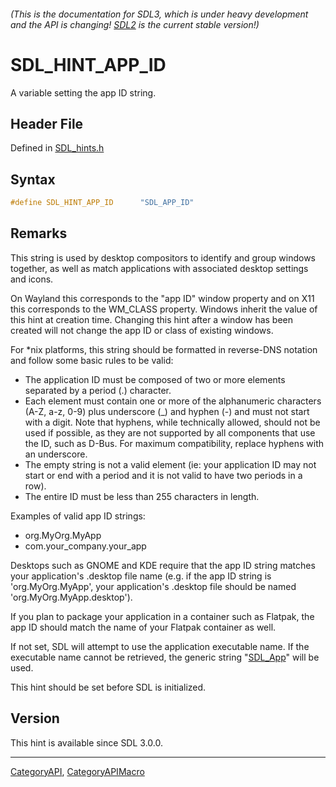 ###### (This is the documentation for SDL3, which is under heavy development and the API is changing! [SDL2](https://wiki.libsdl.org/SDL2/) is the current stable version!)
# SDL_HINT_APP_ID

A variable setting the app ID string.

## Header File

Defined in [SDL_hints.h](https://github.com/libsdl-org/SDL/blob/main/include/SDL3/SDL_hints.h)

## Syntax

```c
#define SDL_HINT_APP_ID      "SDL_APP_ID"
```

## Remarks

This string is used by desktop compositors to identify and group windows
together, as well as match applications with associated desktop settings
and icons.

On Wayland this corresponds to the "app ID" window property and on X11 this
corresponds to the WM_CLASS property. Windows inherit the value of this
hint at creation time. Changing this hint after a window has been created
will not change the app ID or class of existing windows.

For *nix platforms, this string should be formatted in reverse-DNS notation
and follow some basic rules to be valid:

- The application ID must be composed of two or more elements separated by
  a period (.) character.
- Each element must contain one or more of the alphanumeric characters
  (A-Z, a-z, 0-9) plus underscore (_) and hyphen (-) and must not start
  with a digit. Note that hyphens, while technically allowed, should not be
  used if possible, as they are not supported by all components that use
  the ID, such as D-Bus. For maximum compatibility, replace hyphens with an
  underscore.
- The empty string is not a valid element (ie: your application ID may not
  start or end with a period and it is not valid to have two periods in a
  row).
- The entire ID must be less than 255 characters in length.

Examples of valid app ID strings:

- org.MyOrg.MyApp
- com.your_company.your_app

Desktops such as GNOME and KDE require that the app ID string matches your
application's .desktop file name (e.g. if the app ID string is
'org.MyOrg.MyApp', your application's .desktop file should be named
'org.MyOrg.MyApp.desktop').

If you plan to package your application in a container such as Flatpak, the
app ID should match the name of your Flatpak container as well.

If not set, SDL will attempt to use the application executable name. If the
executable name cannot be retrieved, the generic string
"[SDL_App](SDL_App)" will be used.

This hint should be set before SDL is initialized.

## Version

This hint is available since SDL 3.0.0.

----
[CategoryAPI](CategoryAPI), [CategoryAPIMacro](CategoryAPIMacro)

